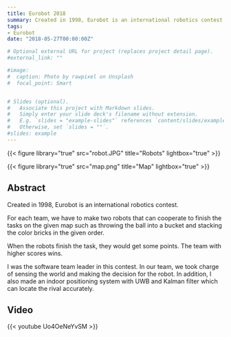 ```yaml
---
title: Eurobot 2018
summary: Created in 1998, Eurobot is an international robotics contest.
tags:
- Eurobot
date: "2018-05-27T00:00:00Z"

# Optional external URL for project (replaces project detail page).
#external_link: ""

#image:
#  caption: Photo by rawpixel on Unsplash
#  focal_point: Smart


# Slides (optional).
#   Associate this project with Markdown slides.
#   Simply enter your slide deck's filename without extension.
#   E.g. `slides = "example-slides"` references `content/slides/example-slides.md`.
#   Otherwise, set `slides = ""`.
#slides: example
---
```

{{< figure library="true" src="robot.JPG" title="Robots" lightbox="true" >}}

{{< figure library="true" src="map.png" title="Map" lightbox="true" >}}
## Abstract
Created in 1998, Eurobot is an international robotics contest.<br>

For each team, we have to make two robots that can cooperate to finish the tasks on the given map such as throwing the ball into a bucket and stacking the color bricks in the given order.<br>

When the robots finish the task, they would get some points. The team with higher scores wins.

I was the software team leader in this contest. In our team, we took charge of sensing the world and making the decision for the robot. In addition, I also made an indoor positioning system with UWB and Kalman filter which can locate the rival accurately.

## Video
{{< youtube Uo4OeNeYvSM >}}
